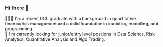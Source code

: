 ### Hi there 👋

👨🏻‍🎓 I'm a recent UCL graduate with a background in quantitative finance/risk management and a solid foundation in statistics, modelling, and programming.<br />
🔭 I’m currently looking for junior/entry level positions in Data Science, Risk Analytics, Quantitative Analysis and Algo Trading. 

